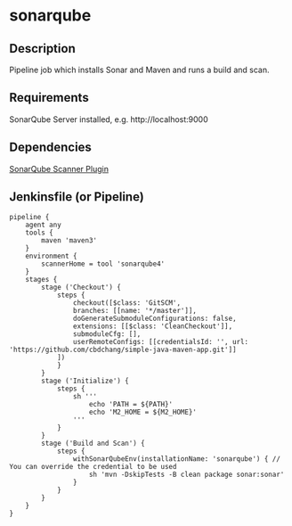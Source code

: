 # sonarqube

## Description

Pipeline job which installs Sonar and Maven and runs a build and scan.

## Requirements

SonarQube Server installed, e.g. http://localhost:9000

## Dependencies

[SonarQube Scanner Plugin](https://github.com/SonarSource/sonar-scanner-jenkins)

## Jenkinsfile (or Pipeline)

```
pipeline {
    agent any
    tools {
        maven 'maven3'
    }
    environment {
        scannerHome = tool 'sonarqube4'
    }
    stages {
        stage ('Checkout') {
            steps {
                checkout([$class: 'GitSCM', 
                branches: [[name: '*/master']], 
                doGenerateSubmoduleConfigurations: false, 
                extensions: [[$class: 'CleanCheckout']], 
                submoduleCfg: [], 
                userRemoteConfigs: [[credentialsId: '', url: 'https://github.com/cbdchang/simple-java-maven-app.git']]
            ])  
            }
        }
        stage ('Initialize') {
            steps {
                sh '''
                    echo 'PATH = ${PATH}'
                    echo 'M2_HOME = ${M2_HOME}'
                '''
            }
        }
        stage ('Build and Scan') {
            steps {
                withSonarQubeEnv(installationName: 'sonarqube') { // You can override the credential to be used
                    sh 'mvn -DskipTests -B clean package sonar:sonar'
                }
            }
        }
    }
}
```
